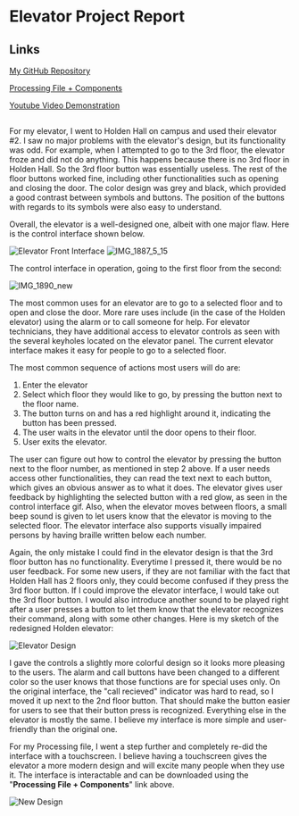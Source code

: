 # Elevator Project Report

## Links

[My GitHub Repository](https://github.com/bquant90/bquant90.github.io)

[Processing File + Components](https://github.com/bquant90/p1.Bryan.Quant/archive/refs/heads/main.zip)

[Youtube Video Demonstration](https://www.youtube.com/watch?v=ZbUn5kHiEKo)

##

For my elevator, I went to Holden Hall on campus and used their elevator #2. I saw no major problems with the elevator's design, but its functionality was odd. For example, when I attempted to go to the 3rd floor, the elevator froze and did not do anything. This happens because there is no 3rd floor in Holden Hall. So the 3rd floor button was essentially useless. The rest of the floor buttons worked fine, including other functionalities such as opening and closing the door. The color design was grey and black, which provided a good contrast between symbols and buttons. The position of the buttons with regards to its symbols were also easy to understand. 

Overall, the elevator is a well-designed one, albeit with one major flaw. Here is the control interface shown below.

![Elevator Front Interface](https://user-images.githubusercontent.com/92451196/192892463-b65f62f1-4eed-4321-a3ca-4eb27e3647f3.jpg)
![IMG_1887_5_15](https://user-images.githubusercontent.com/92451196/190449393-4ffeacb0-d026-484f-b4ee-746923e810af.jpg)


The control interface in operation, going to the first floor from the second:

![IMG_1890_new](https://user-images.githubusercontent.com/92451196/190455725-fe8905e9-1458-49d5-bedd-ac4e99e1219c.gif)



The most common uses for an elevator are to go to a selected floor and to open and close the door. More rare uses include (in the case of the Holden elevator) using the alarm or to call someone for help. For elevator technicians, they have additional access to elevator controls as seen with the several keyholes located on the elevator panel. The current elevator interface makes it easy for people to go to a selected floor.

The most common sequence of actions most users will do are:
1. Enter the elevator
2. Select which floor they would like to go, by pressing the button next to the floor name.
3. The button turns on and has a red highlight around it, indicating the button has been pressed.
4. The user waits in the elevator until the door opens to their floor.
5. User exits the elevator.

The user can figure out how to control the elevator by pressing the button next to the floor number, as mentioned in step 2 above. If a user needs access other functionalities, they can read the text next to each button, which gives an obvious answer as to what it does. The elevator gives user feedback by highlighting the selected button with a red glow, as seen in the control interface gif. Also, when the elevator moves between floors, a small beep sound is given to let users know that the elevator is moving to the selected floor. The elevator interface also supports visually impaired persons by having braille written below each number.

Again, the only mistake I could find in the elevator design is that the 3rd floor button has no functionality. Everytime I pressed it, there would be no user feedback. For some new users, if they are not familiar with the fact that Holden Hall has 2 floors only, they could become confused if they press the 3rd floor button. If I could improve the elevator interface, I would take out the 3rd floor button. I would also introduce another sound to be played right after a user presses a button to let them know that the elevator recognizes their command, along with some other changes. Here is my sketch of the redesigned Holden elevator:

![Elevator Design](https://user-images.githubusercontent.com/92451196/191280730-6f85ed66-a8e7-4ce3-8871-704d8f7dbbbb.png)

I gave the controls a slightly more colorful design so it looks more pleasing to the users. The alarm and call buttons have been changed to a different color so the user knows that those functions are for special uses only. On the original interface, the "call recieved" indicator was hard to read, so I moved it up next to the 2nd floor button. That should make the button easier for users to see that their button press is recognized. Everything else in the elevator is mostly the same. I believe my interface is more simple and user-friendly than the original one.

For my Processing file, I went a step further and completely re-did the interface with a touchscreen. I believe having a touchscreen gives the elevator a more modern design and will excite many people when they use it. The interface is interactable and can be downloaded using the "**Processing File + Components**" link above.

![New Design](https://user-images.githubusercontent.com/92451196/193857803-2531cc42-9538-4387-aa80-04cee0487411.png)

